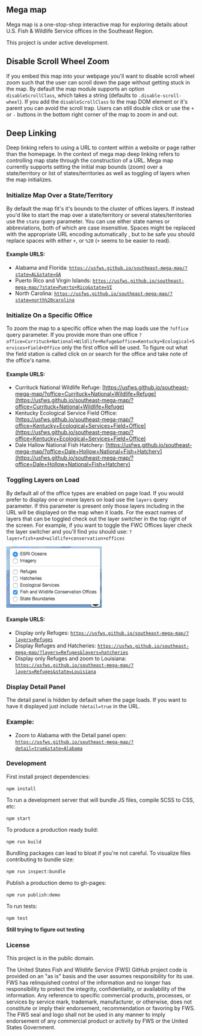 ## Mega map

Mega map is a one-stop-shop interactive map for exploring details about U.S. Fish & Wildlife Service offices in the Southeast Region.

This project is under active development.

## Disable Scroll Wheel Zoom

If you embed this map into your webpage you'll want to disable scroll wheel zoom such that the user can scroll down the page without getting stuck in the map.  By default the map module supports an option `disableScrollClass`, which takes a string (defaults to `.disable-scroll-wheel`).  If you add the `disableScrollClass` to the map DOM element or it's parent you can avoid the scroll trap.  Users can still double click or use the `+` or `-` buttons in the bottom right corner of the map to zoom in and out.

## Deep Linking

Deep linking refers to using a URL to content within a website or page rather than the homepage.  In the context of mega map deep linking refers to controlling map state through the construction of a URL.  Mega map currently supports setting the initial map bounds (zoom) over a state/territory or list of states/territories as well as toggling of layers when the map initializes.

### Initialize Map Over a State/Territory

By default the map fit's it's bounds to the cluster of offices layers.  If instead you'd like to start the map over a state/territory or several states/territories use the `state` query parameter.  You can use either state names or abbreviations, both of which are case insensitive. Spaces might be replaced with the appropriate URL encoding automatically , but to be safe you should replace spaces with either `+`, or `%20` (`+` seems to be easier to read).

#### Example URLS:
- Alabama and Florida: [`https://usfws.github.io/southeast-mega-map/?state=AL&state=GA`](https://usfws.github.io/southeast-mega-map/?state=AL&state=GA)
- Puerto Rico and Virgin Islands: [`https://usfws.github.io/southeast-mega-map/?state=Puerto+Rico&state=VI`](https://usfws.github.io/southeast-mega-map/?state=Puerto+Rico&state=VI)
- North Carolina: [`https://usfws.github.io/southeast-mega-map/?state=north%20carolina`](https://usfws.github.io/southeast-mega-map/?state=north%20carolina)

### Initialize On a Specific Office

To zoom the map to a specific office when the map loads use the `?office` query parameter.  If you provide more than one office `?office=Currituck+National+Wildlife+Refuge&office=Kentucky+Ecological+Services+Field+Office` only the first office will be used.  To figure out what the field station is called click on or search for the office and take note of the office's name.

#### Example URLS:

- Currituck National Wildlife Refuge: [https://usfws.github.io/southeast-mega-map/?office=Currituck+National+Wildlife+Refuge](https://usfws.github.io/southeast-mega-map/?office=Currituck+National+Wildlife+Refuge)
- Kentucky Ecological Service Field Office: [https://usfws.github.io/southeast-mega-map/?office=Kentucky+Ecological+Services+Field+Office](https://usfws.github.io/southeast-mega-map/?office=Kentucky+Ecological+Services+Field+Office)
- Dale Hallow National Fish Hatchery: [https://usfws.github.io/southeast-mega-map/?office=Dale+Hollow+National+Fish+Hatchery](https://usfws.github.io/southeast-mega-map/?office=Dale+Hollow+National+Fish+Hatchery)

### Toggling Layers on Load

By default all of the office types are enabled on page load.  If you would prefer to display one or more layers on load use the `layers` query parameter.  If this parameter is present only those layers including in the URL will be displayed on the map when it loads.  For the exact names of layers that can be toggled check out the layer switcher in the top right of the screen.  For example, if you want to toggle the FWC Offices layer check the layer switcher and you'll find you should use: `?layer=fish+and+wildlife+conservation+offices`

![Layer Switcher](https://github.com/USFWS/southeast-mega-map/blob/master/layer-switcher.png)

#### Example URLS:
- Display only Refuges: [`https://usfws.github.io/southeast-mega-map/?layers=Refuges`](https://usfws.github.io/southeast-mega-map/?layers=Refuges)
- Display Refuges and Hatcheries: [`https://usfws.github.io/southeast-mega-map/?layers=Refuges&layers=hatcheries`](https://usfws.github.io/southeast-mega-map/?layers=Refuges&layers=hatcheries)
- Display only Refuges and zoom to Louisiana: [`https://usfws.github.io/southeast-mega-map/?layers=Refuges&state=Louisiana`](https://usfws.github.io/southeast-mega-map/?layers=Refuges&state=Louisiana)

### Display Detail Panel

The detail panel is hidden by default when the page loads.  If you want to have it displayed just include `?detail=true` in the URL.

### Example:

- Zoom to Alabama with the Detail panel open: [`https://usfws.github.io/southeast-mega-map/?detail=true&state=Alabama`](https://usfws.github.io/southeast-mega-map/?detail=true&state=Alabama)

### Development

First install project dependencies:

`npm install`

To run a development server that will bundle JS files, compile SCSS to CSS, etc:

`npm start`

To produce a production ready build:

`npm run build`

Bundling packages can lead to bloat if you're not careful.  To visualize files contributing to bundle size:

`npm run inspect:bundle`

Publish a production demo to gh-pages:

`npm run publish:demo`

To run tests:

`npm test`

**Still trying to figure out testing**

### License

This project is in the public domain.

The United States Fish and Wildlife Service (FWS) GitHub project code is provided on an "as is" basis and the user assumes responsibility for its use. FWS has relinquished control
of the information and no longer has responsibility to protect the integrity, confidentiality, or availability of the information. Any reference to specific commercial products, processes, or services by service mark, trademark, manufacturer, or otherwise, does not constitute or imply their endorsement, recommendation or favoring by FWS. The FWS seal and logo shall not be used in any manner to imply endorsement of any commercial product or activity by FWS or the United States Government.
